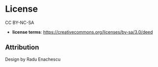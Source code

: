 # License

CC BY-NC-SA

- **license terms**: 
https://creativecommons.org/licenses/by-sa/3.0/deed

## Attribution
Design by Radu Enachescu


